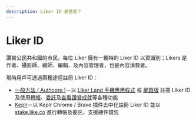 ```yaml
---
description: Liker ID 是甚麼？
---
```


# Liker ID

讚賞公民共和國的市民。每位 Liker 擁有一獨特的 Liker ID 以資識別；Likers 是作者、攝影師、繪師、編輯、及內容管理者，也是內容消費者。

現時用戶可透過兩種途徑註冊 Liker ID：

* [一般方法 ( Authcore )](register.md)－以 [Liker Land 手機應用程式](../liker-land/download.md) 或 [網頁版](https://liker.land) 註冊 Liker ID 及使用[轉帳](../../guides/wallet/like-pay.md)、[委託](../../guides/stake/delegation-of-likecoin.md)及[查看讚賞成就](../creatortools/rewards/)等各種功能
* [Keplr](register-with-keplr.md)－以 Keplr Chrome / Brave 插件去中化註冊 Liker ID 並以 [stake.like.co](https://stake.like.co) 進行轉帳及委託，支援硬件錢包



